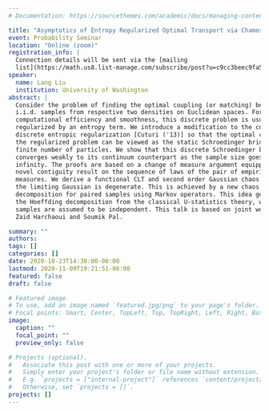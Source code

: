```yaml
---
# Documentation: https://sourcethemes.com/academic/docs/managing-content/

title: "Asymptotics of Entropy Regularized Optimal Transport via Chamos Decomposition"
event: Probability Seminar
location: "Online (zoom)"
registration_info: |
  Connection details will be sent via the [mailing
  list](https://math.us8.list-manage.com/subscribe/post?u=c9cc3beec9fa57d7299ac161c&id=845fe9abdc).
speaker:
  name: Lang Liu
  institution: University of Washington
abstract: |
  Consider the problem of finding the optimal coupling (or matching) between two
  i.i.d. samples from respective two densities on Euclidean spaces. For both
  computational efficiency and smoothness, this discrete problem is usually
  regularized by an entropy term. We introduce a modification to the commonly used
  discrete entropic regularization [Cuturi ('13)] so that the optimal coupling of
  the regularized problem can be viewed as the static Schroedinger bridge given a
  finite number of particles. We show that this discrete Schroedinger bridge
  converges weakly to its continuum counterpart as the sample size goes to
  infinity. The proofs are based on a change of measure argument equipped with a
  novel contiguity result on the sequence of laws of the pair of empirical
  measures. We derive a functional CLT and second order Gaussian chaos limits when
  the limiting Gaussian is degenerate. This is achieved by a new chaos
  decomposition for paired samples using Markov operators. This idea generalizes
  the Hoeffding decomposition from the classical U-statistics theory, where the
  samples are assumed to be independent. This talk is based on joint work with
  Zaid Harchaoui and Soumik Pal. 

summary: ""
authors: 
tags: []
categories: []
date: 2020-10-23T14:30:00-08:00
lastmod: 2020-11-09T19:21:51-08:00
featured: false
draft: false

# Featured image
# To use, add an image named `featured.jpg/png` to your page's folder.
# Focal points: Smart, Center, TopLeft, Top, TopRight, Left, Right, BottomLeft, Bottom, BottomRight.
image:
  caption: ""
  focal_point: ""
  preview_only: false

# Projects (optional).
#   Associate this post with one or more of your projects.
#   Simply enter your project's folder or file name without extension.
#   E.g. `projects = ["internal-project"]` references `content/project/deep-learning/index.md`.
#   Otherwise, set `projects = []`.
projects: []
---
```

